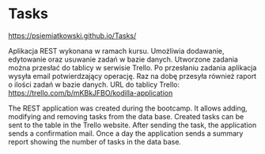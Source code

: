 # Tasks
https://psiemiatkowski.github.io/Tasks/

Aplikacja REST wykonana w ramach kursu. Umożliwia dodawanie, edytowanie oraz usuwanie zadań w bazie danych. Utworzone zadania można przesłać do tablicy w serwisie Trello. Po przesłaniu zadania aplikacja wysyła email potwierdzający operację. Raz na dobę przesyła również raport o ilości zadań w bazie danych.
URL do tablicy Trello: https://trello.com/b/mKBkJFBO/kodilla-application

The REST application was created during the bootcamp. It allows adding, modifying and removing tasks from the data base. Created tasks can be sent to the table in the Trello website. After sending the task, the application sends a confirmation mail. Once a day the application sends a summary report showing the number of tasks in the data base.
